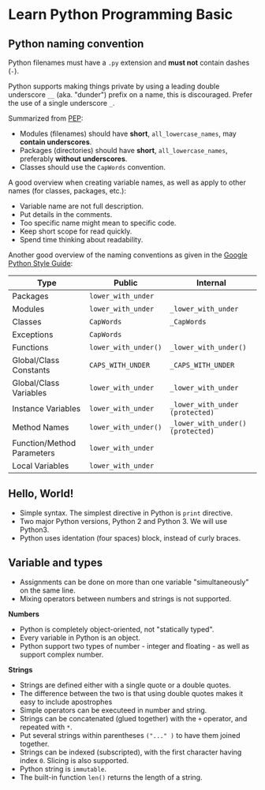 # Learn Python Programming Basic

## Python naming convention

Python filenames must have a `.py` extension and **must not** contain dashes (`-`).

Python supports making things private by using a leading double underscore `__` (aka. "dunder") prefix on a name, this is discouraged. Prefer the use of a single underscore `_`. 

Summarized from [PEP](https://www.python.org/dev/peps/pep-0008/#naming-conventions):

- Modules (filenames) should have **short**, `all_lowercase_names`, may **contain underscores**.
- Packages (directories) should have **short**, `all_lowercase_names`, preferably **without underscores**.
- Classes should use the `CapWords` convention.

A good overview when creating variable names, as well as apply to other names (for classes, packages, etc.):

- Variable name are not full description.
- Put details in the comments.
- Too specific name might mean to specific code.
- Keep short scope for read quickly.
- Spend time thinking about readability.

Another good overview of the naming conventions as given in the [Google Python Style Guide](http://google.github.io/styleguide/pyguide.html#3164-guidelines-derived-from-guidos-recommendations):


Type    | Public    | Internal  |
--------|-----------|-----------|
| Packages  | `lower_with_under`    |   |
| Modules   | `lower_with_under`    | `_lower_with_under` |
| Classes   | `CapWords`    | `_CapWords`   |
| Exceptions    | `CapWords`  |   |
| Functions    | `lower_with_under()`   | `_lower_with_under()` |
| Global/Class Constants    | `CAPS_WITH_UNDER`    | `_CAPS_WITH_UNDER` |
| Global/Class Variables    | `lower_with_under`    | `_lower_with_under`   |
| Instance Variables    | `lower_with_under`    | `_lower_with_under (protected)`   |
| Method Names    | `lower_with_under()`    | `_lower_with_under() (protected)` |
| Function/Method Parameters    | `lower_with_under`    |   |
| Local Variables    | `lower_with_under`    |  |

## Hello, World!
- Simple syntax. The simplest directive in Python is `print` directive.
- Two major Python versions, Python 2 and Python 3. We will use Python3.
- Python uses identation (four spaces) block, instead of curly braces.

## Variable and types

- Assignments can be done on more than one variable "simultaneously" on the same line.
- Mixing operators between numbers and strings is not supported.

**Numbers**

- Python is completely object-oriented, not "statically typed".
- Every variable in Python is an object.
- Python support two types of number - integer and floating - as well as support complex number.

**Strings**

- Strings are defined either with a single quote or a double quotes.
- The difference between the two is that using double quotes makes it easy to include apostrophes
- Simple operators can be executeed in number and string.
- Strings can be concatenated (glued together) with the `+` operator, and repeated with `*`.
- Put several strings within parentheses `("..." )` to have them joined together.
- Strings can be indexed (subscripted), with the first character having index `0`. Slicing is also supported.
- Python string is `immutable`.
- The built-in function `len()` returns the length of a string.